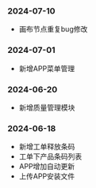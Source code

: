 
### 2024-07-10

- 画布节点重复bug修改
  
### 2024-07-01

- 新增APP菜单管理

### 2024-06-20

- 新增质量管理模块

### 2024-06-18

- 新增工单释放条码
- 工单下产品条码列表
- APP增加自动更新
- 上传APP安装文件